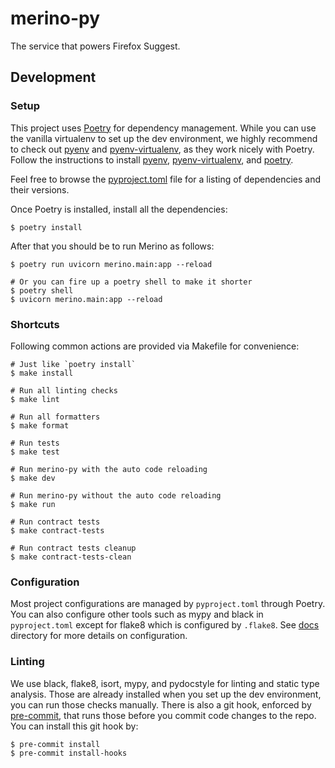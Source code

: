# merino-py

The service that powers Firefox Suggest.

## Development

### Setup

This project uses [Poetry][1] for dependency management. While you can use the
vanilla virtualenv to set up the dev environment, we highly recommend to check
out [pyenv][2] and [pyenv-virtualenv][3], as they work nicely with Poetry.
Follow the instructions to install [pyenv][4], [pyenv-virtualenv][5], and
[poetry][6].

Feel free to browse the [pyproject.toml][9] file for a listing of dependencies
and their versions.

Once Poetry is installed, install all the dependencies:

```
$ poetry install
```

After that you should be to run Merino as follows:

```
$ poetry run uvicorn merino.main:app --reload

# Or you can fire up a poetry shell to make it shorter
$ poetry shell
$ uvicorn merino.main:app --reload
```

### Shortcuts

Following common actions are provided via Makefile for convenience:

```
# Just like `poetry install`
$ make install

# Run all linting checks
$ make lint

# Run all formatters
$ make format

# Run tests
$ make test

# Run merino-py with the auto code reloading
$ make dev

# Run merino-py without the auto code reloading
$ make run

# Run contract tests
$ make contract-tests

# Run contract tests cleanup
$ make contract-tests-clean

```

### Configuration

Most project configurations are managed by `pyproject.toml` through Poetry.
You can also configure other tools such as mypy and black in `pyproject.toml`
except for flake8 which is configured by `.flake8`. See [docs][7] directory for 
more details on configuration.

### Linting

We use black, flake8, isort, mypy, and pydocstyle for linting and static type
analysis. Those are already installed when you set up the dev environment, you
can run those checks manually. There is also a git hook, enforced by [pre-commit][8],
that runs those before you commit code changes to the repo. You can install this
git hook by:

```
$ pre-commit install
$ pre-commit install-hooks
```

[1]: https://python-poetry.org/
[2]: https://github.com/pyenv/pyenv
[3]: https://github.com/pyenv/pyenv-virtualenv
[4]: https://github.com/pyenv/pyenv#installation
[5]: https://github.com/pyenv/pyenv-virtualenv#installation
[6]: https://python-poetry.org/docs/#installation
[7]: /docs/ops.md#file-organization
[8]: https://pre-commit.com/
[9]: /pyproject.toml

